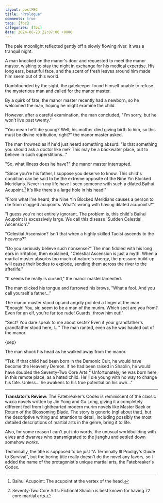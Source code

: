 ```yaml
---
layout: postFBC
title: "Prologue"
comments: true
tags: [fbc]
categories: [fbc]
date: 2024-06-23 22:07:00 +0800
---
```


The pale moonlight reflected gently off a slowly flowing river. It was a tranquil night.

A man knocked on the manor's door and requested to meet the manor master, wishing to stay the night in exchange for his medical expertise. His long ears, beautiful face, and the scent of fresh leaves around him made him seem out of this world.

Dumbfounded by the sight, the gatekeeper found himself unable to refuse the mysterious man and called for the manor master.

By a quirk of fate, the manor master recently had a newborn, so he welcomed the man, hoping he might examine the child.

However, after a careful examination, the man concluded, "I'm sorry, but he won't live past twenty."

"You mean he'll die young? Well, his mother died giving birth to him, so this must be divine retribution, right?" the manor master asked. 

The man frowned as if he'd just heard something absurd. "Is that something you should ask a doctor like me? This may be a backwater place, but to believe in such superstitions..."

"So, what illness does he have?" the manor master interrupted.

"Since you're his father, I suppose you deserve to know. This child's condition can be said to be the extreme opposite of the Nine Yin Blocked Meridians. Never in my life have I seen someone with such a dilated Baihui Acupoint.[^1] It's like there's a large hole in his head."

"From what I've heard, the Nine Yin Blocked Meridians causes a person to die from clogged acupoints. What's wrong with having dilated acupoints?"

"I guess you're not entirely ignorant. The problem is, this child's Baihui Acupoint is excessively large. We call this disease 'Sudden Celestial Ascension'."

"Celestial Ascension? Isn't that when a highly skilled Taoist ascends to the heavens?"

"Do you seriously believe such nonsense?" The man fiddled with his long ears in irritation, then explained, "Celestial Ascension is just a myth. When a martial master absorbs too much of nature's energy, the pressure build-up will cause their bodies to explode, sending them across the river to the afterlife."

"It seems he really is cursed," the manor master lamented.

The man clicked his tongue and furrowed his brows. "What a fool. And you call yourself a father..."

The manor master stood up and angrily pointed a finger at the man. "Enough! You, sir, seem to be a man of the murim. Which sect are you from? Even for an elf, you're far too rude! Guards, throw him out!"

"Sect? You dare speak to me about sects? Even if your grandfather's grandfather stood here, I..." The man ranted, even as he was hauled out of the manor.

{sep}

The man shook his head as he walked away from the manor.

"Tsk. If that child had been born in the Demonic Cult, he would have become the Heavenly Demon. If he had been raised in Shaolin, he would have doubled the Seventy-Two Core Arts.[^2] Unfortunately, he was born here, in this remote place, as a hated child. He'll die young with no way to change his fate. Unless… he awakens to his true potential on his own..."

---

**Translator's Review:** The Fatebreaker's Codex is reminiscent of the classic wuxia novels written by Jin Yong and Gu Long, giving it a completely different feel from lighthearted modern murim novels like Master Baek or Return of the Blossoming Blade. The story is generic (ngl about that), but the descriptive writing and attention to detail, including possibly the most detailed descriptions of martial arts in the genre, bring it to life. 

Also, for some reason I can't put into words, the unusual worldbuilding with elves and dwarves who transmigrated to the jianghu and settled down somehow *works*. 

Technically, the title is supposed to be just "A Terminally Ill Prodigy's Guide to Survival", but the boring title really doesn't do the novel any favors, so I added the name of the protagonist's unique martial arts, the Fatebreaker's Codex.

[^1]: Baihui Acupoint: The acupoint at the vertex of the head.
[^2]: Seventy-Two Core Arts: Fictional Shaolin is best known for having 72 core martial arts.
